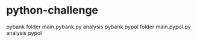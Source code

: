 # python-challenge
pybank folder
main.pybank.py
analysis pybank
pypol folder
main.pypol.py
analysis pypol
